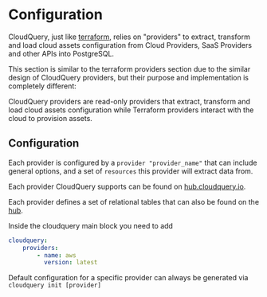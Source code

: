 # Configuration

CloudQuery, just like [terraform](https://www.terraform.io/language/providers), relies on "providers" to extract, transform and load cloud assets configuration from Cloud Providers, SaaS Providers and other APIs into PostgreSQL.

This section is similar to the terraform providers section due to the similar design of CloudQuery providers, but their purpose and implementation is completely different:

CloudQuery providers are read-only providers that extract, transform and load cloud assets configuration while Terraform providers interact with the cloud to provision assets.

## Configuration

Each provider is configured by a `provider "provider_name"` that can include general options, and a set of `resources` this provider will extract data from.

Each provider CloudQuery supports can be found on [hub.cloudquery.io](https://hub.cloudquery.io).

Each provider defines a set of relational tables that can also be found on the [hub](/plugins/aws).

Inside the cloudquery main block you need to add

```yaml
cloudquery:
    providers:
        - name: aws
          version: latest
```

Default configuration for a specific provider can always be generated via `cloudquery init [provider]`
